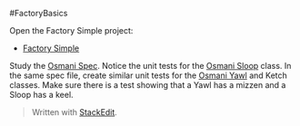 #FactoryBasics

Open the Factory Simple project:

- [Factory Simple](https://github.com/charliecalvert/JsObjects/tree/master/JavaScript/Design/FactorySimple01)

Study the [Osmani Spec][OsmaniSpec]. Notice the unit tests for 
the [Osmani Sloop][OsmaniSloop] class. In the same spec file, create 
similar unit tests for the [Osmani Yawl][OsmaniYawl] and Ketch classes. Make sure
there is a test showing that a Yawl has a mizzen and a Sloop has a
keel.

[OsmaniSpec]: https://github.com/charliecalvert/JsObjects/blob/master/JavaScript/Design/FactorySimple01/Tests/OsmaniSpec.js
[OsmaniSloop]: https://github.com/charliecalvert/JsObjects/blob/master/JavaScript/Design/FactorySimple01/Factories/OsmaniSloop.js
[OsmaniYawl]: https://github.com/charliecalvert/JsObjects/blob/master/JavaScript/Design/FactorySimple01/Factories/OsmaniYawl.js

> Written with [StackEdit](https://stackedit.io/).
